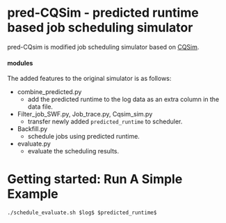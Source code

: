 # pred-CQSim - predicted runtime based job scheduling simulator

pred-CQsim is modified job scheduling simulator based on [CQSim](https://github.com/SPEAR-UIC/CQSim). 

#### modules
The added features to the original simulator is as follows: 
- combine_predicted.py
  - add the predicted runtime to the log data as an extra column in the data file.
- Filter_job_SWF.py, Job_trace.py, Cqsim_sim.py
  - transfer newly added `predicted_runtime` to scheduler.
- Backfill.py
  - schedule jobs using predicted runtime.
- evaluate.py
  - evaluate the scheduling results.

# Getting started: Run A Simple Example
```
./schedule_evaluate.sh $log$ $predicted_runtime$ 
```
